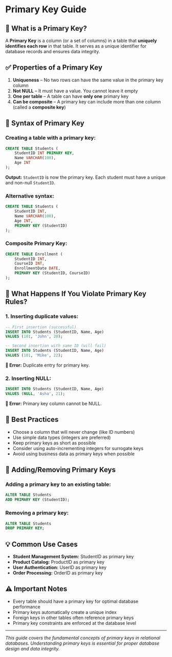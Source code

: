 # Primary Key Guide

## 🔑 What is a Primary Key?

A **Primary Key** is a column (or a set of columns) in a table that **uniquely identifies each row** in that table. It serves as a unique identifier for database records and ensures data integrity.

## ✅ Properties of a Primary Key

1. **Uniqueness** – No two rows can have the same value in the primary key column
2. **Not NULL** – It must have a value. You cannot leave it empty
3. **One per table** – A table can have **only one** primary key
4. **Can be composite** – A primary key can include more than one column (called a **composite key**)

## 🔧 Syntax of Primary Key

### Creating a table with a primary key:

```sql
CREATE TABLE Students (
    StudentID INT PRIMARY KEY,
    Name VARCHAR(100),
    Age INT
);
```

**Output:** `StudentID` is now the primary key. Each student must have a unique and non-null `StudentID`.

### Alternative syntax:

```sql
CREATE TABLE Students (
    StudentID INT,
    Name VARCHAR(100),
    Age INT,
    PRIMARY KEY (StudentID)
);
```

### Composite Primary Key:

```sql
CREATE TABLE Enrollment (
    StudentID INT,
    CourseID INT,
    EnrollmentDate DATE,
    PRIMARY KEY (StudentID, CourseID)
);
```

## 🛑 What Happens If You Violate Primary Key Rules?

### 1. Inserting duplicate values:

```sql
-- First insertion (successful)
INSERT INTO Students (StudentID, Name, Age) 
VALUES (101, 'John', 20);

-- Second insertion with same ID (will fail)
INSERT INTO Students (StudentID, Name, Age) 
VALUES (101, 'Mike', 22);
```

**🛑 Error:** Duplicate entry for primary key.

### 2. Inserting NULL:

```sql
INSERT INTO Students (StudentID, Name, Age) 
VALUES (NULL, 'Asha', 21);
```

**🛑 Error:** Primary key column cannot be NULL.

## 📝 Best Practices

- Choose a column that will never change (like ID numbers)
- Use simple data types (integers are preferred)
- Keep primary keys as short as possible
- Consider using auto-incrementing integers for surrogate keys
- Avoid using business data as primary keys when possible

## 🔄 Adding/Removing Primary Keys

### Adding a primary key to an existing table:

```sql
ALTER TABLE Students 
ADD PRIMARY KEY (StudentID);
```

### Removing a primary key:

```sql
ALTER TABLE Students 
DROP PRIMARY KEY;
```

## 💡 Common Use Cases

- **Student Management System:** StudentID as primary key
- **Product Catalog:** ProductID as primary key
- **User Authentication:** UserID as primary key
- **Order Processing:** OrderID as primary key

## ⚠️ Important Notes

- Every table should have a primary key for optimal database performance
- Primary keys automatically create a unique index
- Foreign keys in other tables often reference primary keys
- Primary key constraints are enforced at the database level

---

*This guide covers the fundamental concepts of primary keys in relational databases. Understanding primary keys is essential for proper database design and data integrity.*
